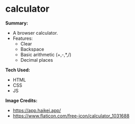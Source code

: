 # calculator
**Summary:**
- A browser calculator.
- Features:
  - Clear
  - Backspace
  - Basic arithmetic (+,-,*,/)
  - Decimal places

**Tech Used:**
- HTML
- CSS
- JS

**Image Credits:**
- https://app.haikei.app/
- https://www.flaticon.com/free-icon/calculator_1031688